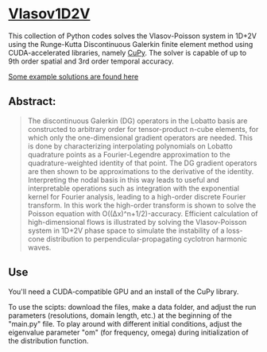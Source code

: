 # [Vlasov1D2V](https://github.com/crewsdw/Vlasov1D2V/)

This collection of Python codes solves the Vlasov-Poisson system in 1D+2V using the Runge-Kutta Discontinuous Galerkin finite element method using CUDA-accelerated libraries, namely [CuPy](https://github.com/cupy/cupy). The solver is capable of up to 9th order spatial and 3rd order temporal accuracy.

[Some example solutions are found here](https://students.washington.edu/dcrews/gallery.html)

## Abstract:
> The discontinuous Galerkin (DG) operators in the Lobatto basis are constructed to
arbitrary order for tensor-product n-cube elements, for which only the one-dimensional
gradient operators are needed. This is done by characterizing interpolating polynomials
on Lobatto quadrature points as a Fourier-Legendre approximation to the quadrature-weighted identity of that point.
The DG gradient operators are then shown to be
approximations to the derivative of the identity. Interpreting the nodal basis in this
way leads to useful and interpretable operations such as integration with the exponential kernel for Fourier analysis, leading to a high-order discrete Fourier transform.
In this work the high-order transform is shown to solve the Poisson equation with
O((∆x)^n+1/2)-accuracy. Efficient calculation of high-dimensional flows is illustrated
by solving the Vlasov-Poisson system in 1D+2V phase space to simulate the instability of a loss-cone distribution to perpendicular-propagating cyclotron harmonic waves.

## Use
You'll need a CUDA-compatible GPU and an install of the CuPy library.

To use the scipts: download the files, make a data folder, and adjust the run parameters (resolutions, domain length, etc.) at the beginning of the "main.py" file.
To play around with different initial conditions, adjust the eigenvalue parameter "om" (for frequency, omega) during initialization of the distribution function.
